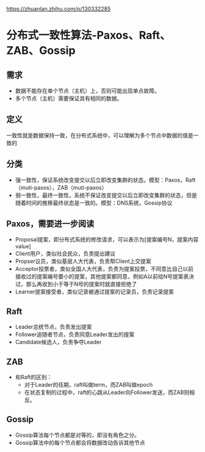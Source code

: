 https://zhuanlan.zhihu.com/p/130332285
# 分布式一致性算法-Paxos、Raft、ZAB、Gossip

## 需求
- 数据不能存在单个节点（主机）上，否则可能出现单点故障。
- 多个节点（主机）需要保证具有相同的数据。

## 定义
一致性就是数据保持一致，在分布式系统中，可以理解为多个节点中数据的值是一致的

## 分类
- 强一致性，保证系统改变提交以后立即改变集群的状态。模型：Paxos，Raft（muti-paxos），ZAB（muti-paxos）
- 弱一致性，最终一致性，系统不保证改变提交以后立即改变集群的状态，但是随着时间的推移最终状态是一致的。模型：DNS系统，Gossip协议

## Paxos，需要进一步阅读
- Proposal提案，即分布式系统的修改请求，可以表示为[提案编号N，提案内容value]
- Client用户，类似社会民众，负责提出建议
- Propser议员，类似基层人大代表，负责帮Client上交提案
- Acceptor投票者，类似全国人大代表，负责为提案投票，不同意比自己以前接收过的提案编号要小的提案，其他提案都同意，例如A以前给N号提案表决过，那么再收到小于等于N号的提案时就直接拒绝了
- Learner提案接受者，类似记录被通过提案的记录员，负责记录提案

## Raft
- Leader总统节点，负责发出提案
- Follower追随者节点，负责同意Leader发出的提案
- Candidate候选人，负责争夺Leader

## ZAB
- 和Raft的区别：
  - 对于Leader的任期，raft叫做term，而ZAB叫做epoch
  - 在状态复制的过程中，raft的心跳从Leader向Follower发送，而ZAB则相反。

## Gossip
- Gossip算法每个节点都是对等的，即没有角色之分。
- Gossip算法中的每个节点都会将数据改动告诉其他节点
